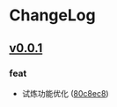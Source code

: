 # ChangeLog


## [v0.0.1](http://github.com/T-Evan/Auto-Game-Maifen/compare/v0.0.1...master)


### feat

* 试炼功能优化 ([80c8ec8](http://github.com/T-Evan/Auto-Game-Maifen/commit/80c8ec8))

